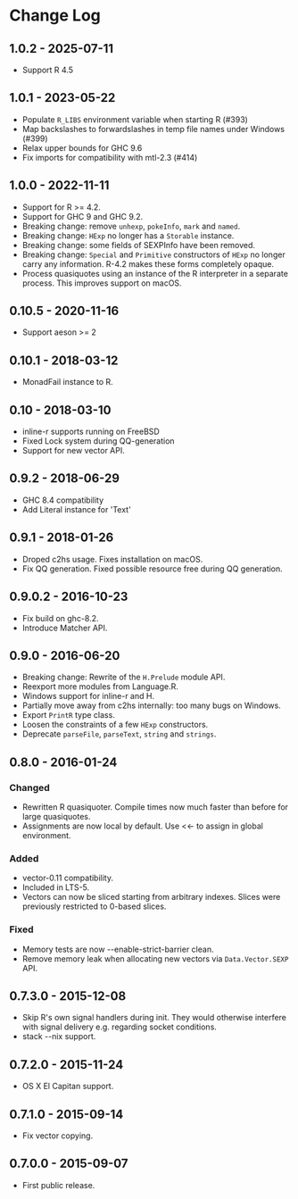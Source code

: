 # Change Log

## 1.0.2 - 2025-07-11

* Support R 4.5

## 1.0.1 - 2023-05-22
* Populate `R_LIBS` environment variable when starting R (#393)
* Map backslashes to forwardslashes in temp file names under Windows (#399)
* Relax upper bounds for GHC 9.6
* Fix imports for compatibility with mtl-2.3 (#414)

## 1.0.0 - 2022-11-11
* Support for R >= 4.2.
* Support for GHC 9 and GHC 9.2.
* Breaking change: remove `unhexp`, `pokeInfo`, `mark` and `named`.
* Breaking change: `HExp` no longer has a `Storable` instance.
* Breaking change: some fields of SEXPInfo have been removed.
* Breaking change: `Special` and `Primitive` constructors of `HExp` no
  longer carry any information. R-4.2 makes these forms completely
  opaque.
* Process quasiquotes using an instance of the R interpreter in
  a separate process. This improves support on macOS.

## 0.10.5 - 2020-11-16
* Support aeson >= 2

## 0.10.1 - 2018-03-12
* MonadFail instance to R.

## 0.10 - 2018-03-10
* inline-r supports running on FreeBSD
* Fixed Lock system during QQ-generation
* Support for new vector API.

## 0.9.2 - 2018-06-29
* GHC 8.4 compatibility
* Add Literal instance for 'Text'

## 0.9.1 - 2018-01-26
* Droped c2hs usage. Fixes installation on macOS.
* Fix QQ generation. Fixed possible resource free during QQ generation.

## 0.9.0.2 - 2016-10-23
* Fix build on ghc-8.2.
* Introduce Matcher API.

## 0.9.0 - 2016-06-20

* Breaking change: Rewrite of the `H.Prelude` module API.
* Reexport more modules from Language.R.
* Windows support for inline-r and H.
* Partially move away from c2hs internally: too many bugs on Windows.
* Export `PrintR` type class.
* Loosen the constraints of a few `HExp` constructors.
* Deprecate `parseFile`, `parseText`, `string` and `strings`.

## 0.8.0 - 2016-01-24

### Changed

* Rewritten R quasiquoter. Compile times now much faster than before
  for large quasiquotes.
* Assignments are now local by default. Use <<- to assign in global
  environment.

### Added

* vector-0.11 compatibility.
* Included in LTS-5.
* Vectors can now be sliced starting from arbitrary indexes. Slices
  were previously restricted to 0-based slices.

### Fixed

* Memory tests are now --enable-strict-barrier clean.
* Remove memory leak when allocating new vectors via
  `Data.Vector.SEXP` API.

## 0.7.3.0 - 2015-12-08

* Skip R's own signal handlers during init. They would otherwise
  interfere with signal delivery e.g. regarding socket conditions.
* stack --nix support.

## 0.7.2.0 - 2015-11-24

* OS X El Capitan support.

## 0.7.1.0 - 2015-09-14

* Fix vector copying.

## 0.7.0.0 - 2015-09-07

* First public release.
